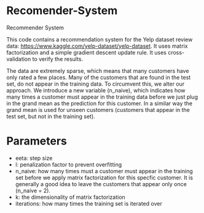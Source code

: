 # Recomender-System
Recommender System

This code contains a recommendation system for the Yelp dataset review data: https://www.kaggle.com/yelp-dataset/yelp-dataset. It uses matrix factorization and a simple gradient descent update rule. It uses cross-validation to verify the results. 

The data are extremely sparse, which means that many customers have only rated a few places. Many of the customers that are found in the test set, do not appear in the training data. To circumvent this, we alter our approach. We introduce a new variable (n_naive), which indicates how many times a customer must appear in the training data before we just plug in the grand mean as the prediction for this customer. In a similar way the grand mean is used for unseen customers (customers that appear in the test set, but not in the training set). 

# Parameters
- eeta: step size
- l: penalization factor to prevent overfitting
- n_naive: how many times must a customer must appear in the training set before we apply matrix factorization for this specfic customer.    It is generally a good idea to leave the customers that appear only once (n_naive = 2). 
- k: the dimensionality of matrix factorization
- iterations: how many times the training set is iterated over 

